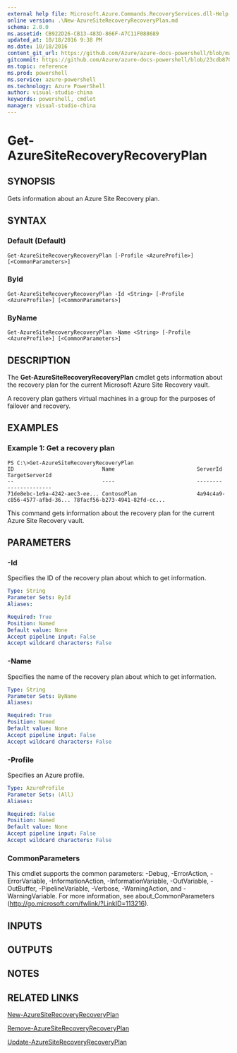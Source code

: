 ```yaml
---
external help file: Microsoft.Azure.Commands.RecoveryServices.dll-Help.xml
online version: .\New-AzureSiteRecoveryRecoveryPlan.md
schema: 2.0.0
ms.assetid: CB922D26-CB13-483D-866F-A7C11F088689
updated_at: 10/18/2016 9:38 PM
ms.date: 10/18/2016
content_git_url: https://github.com/Azure/azure-docs-powershell/blob/master/azureps-cmdlets-docs/ServiceManagement/Azure.SiteRecovery/v0.9.8/Get-AzureSiteRecoveryRecoveryPlan.md
gitcommit: https://github.com/Azure/azure-docs-powershell/blob/23cdb8705d4ab9807c0e21b238f3b134a7d49c7d/azureps-cmdlets-docs/ServiceManagement/Azure.SiteRecovery/v0.9.8/Get-AzureSiteRecoveryRecoveryPlan.md
ms.topic: reference
ms.prod: powershell
ms.service: azure-powershell
ms.technology: Azure PowerShell
author: visual-studio-china
keywords: powershell, cmdlet
manager: visual-studio-china
---
```


# Get-AzureSiteRecoveryRecoveryPlan

## SYNOPSIS
Gets information about an Azure Site Recovery plan.

## SYNTAX

### Default (Default)
```
Get-AzureSiteRecoveryRecoveryPlan [-Profile <AzureProfile>] [<CommonParameters>]
```

### ById
```
Get-AzureSiteRecoveryRecoveryPlan -Id <String> [-Profile <AzureProfile>] [<CommonParameters>]
```

### ByName
```
Get-AzureSiteRecoveryRecoveryPlan -Name <String> [-Profile <AzureProfile>] [<CommonParameters>]
```

## DESCRIPTION
The **Get-AzureSiteRecoveryRecoveryPlan** cmdlet gets information about the recovery plan for the current Microsoft Azure Site Recovery vault.

A recovery plan gathers virtual machines in a group for the purposes of failover and recovery.

## EXAMPLES

### Example 1: Get a recovery plan
```
PS C:\>Get-AzureSiteRecoveryRecoveryPlan
ID                            Name                          ServerId                      TargetServerId
--                            ----                          --------                      --------------
71de8ebc-1e9a-4242-aec3-ee... ContosoPlan                   4a94c4a9-c856-4577-afbd-36... 78facf56-b273-4941-82fd-cc...
```

This command gets information about the recovery plan for the current Azure Site Recovery vault.

## PARAMETERS

### -Id
Specifies the ID of the recovery plan about which to get information.

```yaml
Type: String
Parameter Sets: ById
Aliases: 

Required: True
Position: Named
Default value: None
Accept pipeline input: False
Accept wildcard characters: False
```

### -Name
Specifies the name of the recovery plan about which to get information.

```yaml
Type: String
Parameter Sets: ByName
Aliases: 

Required: True
Position: Named
Default value: None
Accept pipeline input: False
Accept wildcard characters: False
```

### -Profile
Specifies an Azure profile.

```yaml
Type: AzureProfile
Parameter Sets: (All)
Aliases: 

Required: False
Position: Named
Default value: None
Accept pipeline input: False
Accept wildcard characters: False
```

### CommonParameters
This cmdlet supports the common parameters: -Debug, -ErrorAction, -ErrorVariable, -InformationAction, -InformationVariable, -OutVariable, -OutBuffer, -PipelineVariable, -Verbose, -WarningAction, and -WarningVariable. For more information, see about_CommonParameters (http://go.microsoft.com/fwlink/?LinkID=113216).

## INPUTS

## OUTPUTS

## NOTES

## RELATED LINKS

[New-AzureSiteRecoveryRecoveryPlan](.\New-AzureSiteRecoveryRecoveryPlan.md)

[Remove-AzureSiteRecoveryRecoveryPlan](.\Remove-AzureSiteRecoveryRecoveryPlan.md)

[Update-AzureSiteRecoveryRecoveryPlan](.\Update-AzureSiteRecoveryRecoveryPlan.md)


